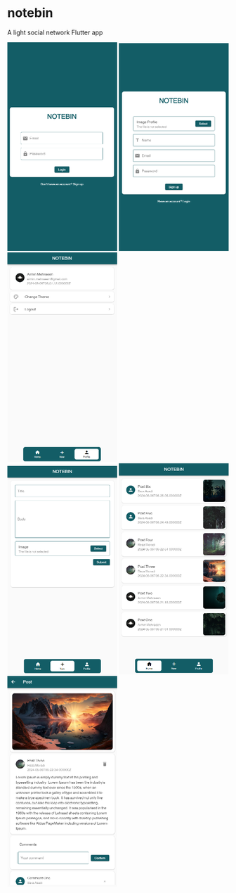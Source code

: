 # notebin

A light social network Flutter app

<div>
  <img src="https://github.com/arminmehraeen/NoteBin/blob/master/github/image_1.png" width="250">
  <img src="https://github.com/arminmehraeen/NoteBin/blob/master/github/image_2.png" width="250">
  <img src="https://github.com/arminmehraeen/NoteBin/blob/master/github/image_3.png" width="250">
</div>
<div>
  <img src="https://github.com/arminmehraeen/NoteBin/blob/master/github/image_4.png" width="250">
  <img src="https://github.com/arminmehraeen/NoteBin/blob/master/github/image_5.png" width="250">
  <img src="https://github.com/arminmehraeen/NoteBin/blob/master/github/image_6.png" width="250">
</div>

